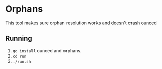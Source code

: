 # Orphans
This tool makes sure orphan resolution works and doesn't crash ounced

## Running
 1. `go install` ounced and orphans.
 2. `cd run`
 3. `./run.sh`


